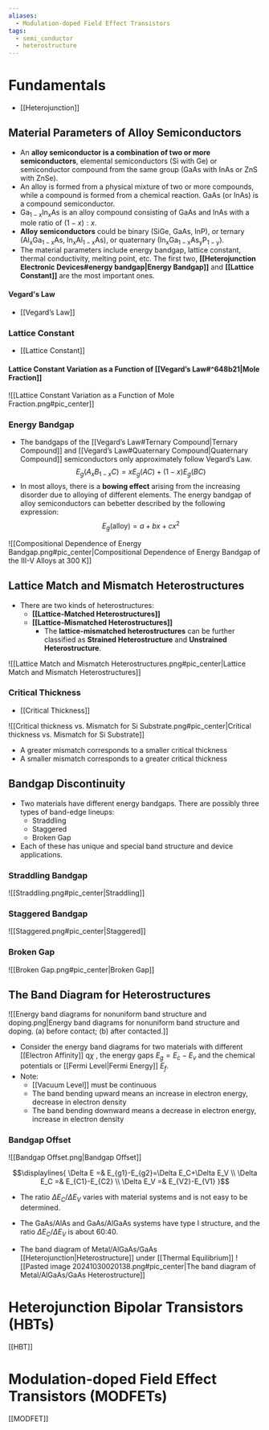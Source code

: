 ```yaml
---
aliases:
  - Modulation-doped Field Effect Transistors
tags:
  - semi_conductor
  - heterostructure
---
```


# Fundamentals

- [[Heterojunction]]

## Material Parameters of Alloy Semiconductors

- An **alloy semiconductor is a combination of two or more semiconductors**, elemental semiconductors ($\mathrm{Si}$ with $\mathrm{Ge}$) or semiconductor compound from the same group ($\mathrm{GaAs}$ with $\mathrm{InAs}$ or $\mathrm{ZnS}$ with $\mathrm{ZnSe}$).
- An alloy is formed from a physical mixture of two or more compounds, while a compound is formed from a chemical reaction. $\mathrm{GaAs}$ (or $\mathrm{InAs}$) is a compound semiconductor.
- $\mathrm{Ga_{1−x} In_x As}$ is an alloy compound consisting of $\mathrm{GaAs}$ and $\mathrm{InAs}$ with a mole ratio of $(1−x):x$.
- **Alloy semiconductors** could be binary ($\mathrm{SiGe}$, $\mathrm{GaAs}$, $\mathrm{InP}$), or ternary ($\mathrm{Al_x Ga_{1-x} As}$, $\mathrm{In_x Al_{1-x} As}$), or quaternary ($\mathrm{In_x Ga_{1-x} As_y P_{1-y}}$).
- The material parameters include energy bandgap, lattice constant, thermal conductivity, melting point, etc. The first two, **[[Heterojunction Electronic Devices#energy bandgap|Energy Bandgap]]** and **[[Lattice Constant]]** are the most important ones.

#### Vegard's Law

- [[Vegard’s Law]]

### Lattice Constant

- [[Lattice Constant]]

#### Lattice Constant Variation as a Function of [[Vegard’s Law#^648b21|Mole Fraction]]

![[Lattice Constant Variation as a Function of Mole Fraction.png#pic_center]]

### Energy Bandgap

- The bandgaps of the [[Vegard’s Law#Ternary Compound|Ternary Compound]] and [[Vegard’s Law#Quaternary Compound|Quaternary Compound]] semiconductors only approximately follow Vegard’s Law. $$E_g(A_xB_{1-x}C)=xE_g(AC)+(1-x)E_g(BC)$$
- In most alloys, there is a **bowing effect** arising from the increasing disorder due to alloying of different elements. The energy bandgap of alloy semiconductors can bebetter described by the following expression: $$E_g(\mathrm{alloy})=a+bx+cx^2$$

![[Compositional Dependence of Energy Bandgap.png#pic_center|Compositional Dependence of Energy Bandgap of the III-V Alloys at 300 K]]

## Lattice Match and Mismatch Heterostructures

- There are two kinds of heterostructures:
	- **[[Lattice-Matched Heterostructures]]**
	- **[[Lattice-Mismatched Heterostructures]]**
		- The **lattice-mismatched heterostructures** can be further classified as **Strained Heterostructure** and **Unstrained Heterostructure**.

![[Lattice Match and Mismatch Heterostructures.png#pic_center|Lattice Match and Mismatch Heterostructures]]

### Critical Thickness

- [[Critical Thickness]]

![[Critical thickness vs. Mismatch for Si Substrate.png#pic_center|Critical thickness vs. Mismatch for Si Substrate]]
- A greater mismatch corresponds to a smaller critical thickness
- A smaller mismatch corresponds to a greater critical thickness

## Bandgap Discontinuity

- Two materials have different energy bandgaps. There are possibly three types of band-edge lineups:
	- Straddling
	- Staggered
	- Broken Gap
- Each of these has unique and special band structure and device applications.

### Straddling Bandgap

![[Straddling.png#pic_center|Straddling]]

### Staggered Bandgap

![[Staggered.png#pic_center|Staggered]]

### Broken Gap

![[Broken Gap.png#pic_center|Broken Gap]]

## The Band Diagram for Heterostructures

![[Energy band diagrams for nonuniform band structure and doping.png|Energy band diagrams for nonuniform band structure and doping. (a) before contact; (b) after contacted.]]

- Consider the energy band diagrams for two materials with different [[Electron Affinity]] $\mathrm{q}\chi$ , the energy gaps $E_g=E_c-E_v$ and the chemical potentials or [[Fermi Level|Fermi Energy]] $E_f$.
- Note:
	- [[Vacuum Level]] must be continuous
	- The band bending upward means an increase in electron energy, decrease in electron density
	- The band bending downward means a decrease in electron energy, increase in electron density

### Bandgap Offset

![[Bandgap Offset.png|Bandgap Offset]]

$$\displaylines{
\Delta E =& E_{g1}-E_{g2}=\Delta E_C+\Delta E_V \\
\Delta E_C =& E_{C1}-E_{C2} \\
\Delta E_V =& E_{V2}-E_{V1}
}$$
- The ratio $\Delta E_C/\Delta E_V$ varies with material systems and is not easy to be determined.
- The $\mathrm{GaAs/AlAs}$ and $\mathrm{GaAs/AlGaAs}$ systems have type I structure, and the ratio $\Delta E_C/\Delta E_V$ is about 60:40.

- The band diagram of Metal/AlGaAs/GaAs [[Heterojunction|Heterostructure]] under [[Thermal Equilibrium]]
![[Pasted image 20241030020138.png#pic_center|The band diagram of Metal/AlGaAs/GaAs Heterostructure]]
# Heterojunction Bipolar Transistors (HBTs)

[[HBT]]

# Modulation-doped Field Effect Transistors (MODFETs)

[[MODFET]]
